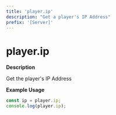 ```yaml
---
title: 'player.ip'
description: "Get a player's IP Address"
prefix: '[Server]'
---
```


# player.ip

**Description**

Get the player's IP Address

**Example Usage**

```js
const ip = player.ip;
console.log(player.ip);
```
